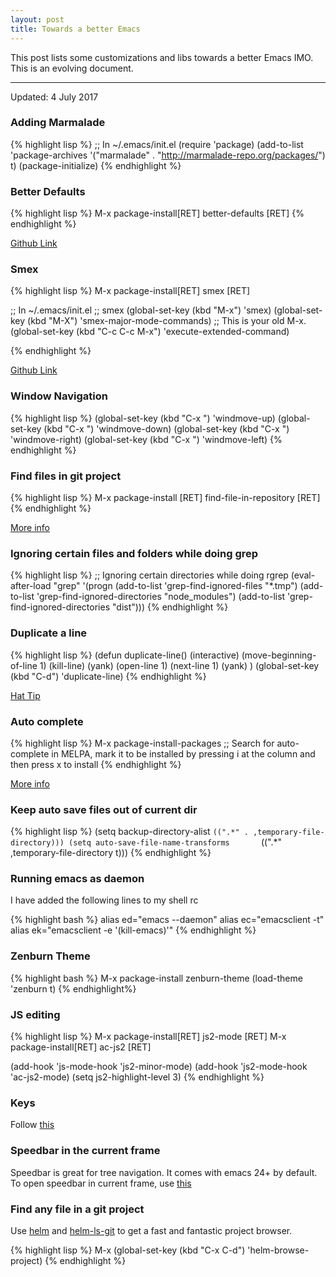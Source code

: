 ```yaml
---
layout: post
title: Towards a better Emacs
---
```


This post lists some customizations and libs towards a better Emacs IMO. This is an evolving document.

-----

Updated: 4 July 2017

### Adding Marmalade

{% highlight lisp %}
;; In ~/.emacs/init.el
(require 'package)
(add-to-list 'package-archives
             '("marmalade" . "http://marmalade-repo.org/packages/") t)
(package-initialize)
{% endhighlight %}

### Better Defaults

{% highlight lisp %}
M-x package-install[RET] better-defaults [RET]
{% endhighlight %}

<a href="https://github.com/technomancy/better-defaults">Github Link</a>

### Smex
{% highlight lisp %}
M-x package-install[RET] smex [RET]

;; In ~/.emacs/init.el
;; smex
(global-set-key (kbd "M-x") 'smex)
(global-set-key (kbd "M-X") 'smex-major-mode-commands)
;; This is your old M-x.
(global-set-key (kbd "C-c C-c M-x") 'execute-extended-command)

{% endhighlight %}

<a href="https://github.com/nonsequitur/smex">Github Link</a>

### Window Navigation

{% highlight lisp %}
(global-set-key (kbd "C-x <up>") 'windmove-up)
(global-set-key (kbd "C-x <down>") 'windmove-down)
(global-set-key (kbd "C-x <right>") 'windmove-right)
(global-set-key (kbd "C-x <left>") 'windmove-left)
{% endhighlight %}

### Find files in git project

{% highlight lisp %}
M-x package-install [RET] find-file-in-repository [RET]
{% endhighlight %}

<a href="https://marmalade-repo.org/packages/find-file-in-repository">More info</a>

### Ignoring certain files and folders while doing grep

{% highlight lisp %}
;; Ignoring certain directories while doing rgrep
(eval-after-load "grep"
  '(progn
     (add-to-list 'grep-find-ignored-files "*.tmp")
     (add-to-list 'grep-find-ignored-directories "node_modules")
     (add-to-list 'grep-find-ignored-directories "dist")))
{% endhighlight %}

### Duplicate a line

{% highlight lisp %}
(defun duplicate-line()
  (interactive) 
  (move-beginning-of-line 1)
  (kill-line)
  (yank)
  (open-line 1)
  (next-line 1)
  (yank)
)
(global-set-key (kbd "C-d") 'duplicate-line)
{% endhighlight %}

<a href="http://stackoverflow.com/a/88828/178975">Hat Tip</a>

### Auto complete

{% highlight lisp %}
M-x package-install-packages
;; Search for auto-complete in MELPA, mark it to be installed by pressing i at the column and then press x to install
{% endhighlight %}

<a href="http://auto-complete.org/doc/manual.html">More info</a>

### Keep auto save files out of current dir

{% highlight lisp %}
(setq backup-directory-alist
          `((".*" . ,temporary-file-directory)))
(setq auto-save-file-name-transforms      
          `((".*" ,temporary-file-directory t)))
{% endhighlight %}


### Running emacs as daemon

I have added the following lines to my shell rc

{% highlight bash %}
alias ed="emacs --daemon"
alias ec="emacsclient -t"
alias ek="emacsclient -e '(kill-emacs)'"
{% endhighlight %}

### Zenburn Theme

{% highlight bash %}
M-x package-install zenburn-theme
(load-theme 'zenburn t)
{% endhighlight%}

### JS editing

{% highlight lisp %}
M-x package-install[RET] js2-mode [RET]
M-x package-install[RET] ac-js2 [RET]

(add-hook 'js-mode-hook 'js2-minor-mode)
(add-hook 'js2-mode-hook 'ac-js2-mode)
(setq js2-highlight-level 3)
{% endhighlight %}


### Keys

Follow [this](http://azaleasays.com/2013/07/05/setting-up-mac-os-x-and-iterm2-for-emacs/)

### Speedbar in the current frame

Speedbar is great for tree navigation. It comes with emacs 24+ by default. To open speedbar in current frame, use [this](https://www.emacswiki.org/emacs/SrSpeedbar)

### Find any file in a git project

Use [helm](https://emacs-helm.github.io/helm/) and [helm-ls-git]() to get a fast and fantastic project browser.

{% highlight lisp %}
M-x (global-set-key (kbd "C-x C-d") 'helm-browse-project)
{% endhighlight %}